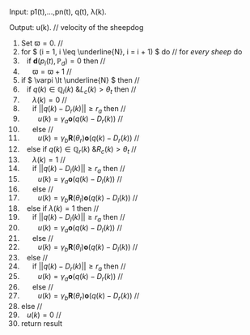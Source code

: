Input: p1(t),...,pn(t), q(t), λ(k).

Output: u(k). // velocity of the sheepdog

1. Set $` \varpi = 0 `$.
//
2. for $` (i = 1, i \leq \underline{N}, i = i + 1) `$ do
// for *every sheep* do
3. &ensp; if $` \mathbf{d}(p_i(t), \mathbb{P}_d) = 0 `$ then
//
4. &ensp; &ensp; $` \varpi = \varpi + 1 `$
//
5. if $` \varpi \lt \underline{N} `$ then
//
6. &ensp; if $` q(k) \in \mathbb{Q}_l(k) \text{ \& } L_c(k) \gt \theta_t `$ then
//
7. &ensp; &ensp; $` \lambda(k) = 0 `$
//
8. &ensp; &ensp; if $` ||q(k) - D_r(k)|| \geq r_a `$ then
//
9. &ensp; &ensp; &ensp; $` u(k) = \gamma_a \mathbf{o}(q(k) - D_r(k)) `$
//
10. &ensp; &ensp; else
//
11. &ensp; &ensp; &ensp; $` u(k) = \gamma_b \mathbf{R}(\theta_r) \mathbf{o}(q(k) - D_r(k)) `$
//
12. &ensp; else if $` q(k) \in \mathbb{Q}_r(k) \text{ \& } R_c(k) \gt \theta_t `$
//
13. &ensp; &ensp; $` \lambda(k) = 1 `$
//
14. &ensp; &ensp; if $` ||q(k) - D_l(k)|| \geq r_a `$ then
//
15. &ensp; &ensp; &ensp; $` u(k) = \gamma_a \mathbf{o}(q(k) - D_l(k)) `$
//
16. &ensp; &ensp; else
//
17. &ensp; &ensp; &ensp; $` u(k) = \gamma_b \mathbf{R}(\theta_l) \mathbf{o}(q(k) - D_l(k)) `$
//
18. &ensp; else if $` \lambda(k) = 1 `$ then
//
19. &ensp; &ensp; if $` ||q(k) - D_l(k)|| \geq r_a `$ then
//
20. &ensp; &ensp; &ensp; $` u(k) = \gamma_a \mathbf{o}(q(k) - D_l(k)) `$
//
21. &ensp; &ensp; else
//
22. &ensp; &ensp; &ensp; $` u(k) = \gamma_b \mathbf{R}(\theta_l) \mathbf{o}(q(k) - D_l(k)) `$
//
23. &ensp; else
//
24. &ensp; &ensp; if $` ||q(k) - D_r(k)|| \geq r_a `$ then
//
25. &ensp; &ensp; &ensp; $` u(k) = \gamma_a \mathbf{o}(q(k) - D_r(k)) `$
//
26. &ensp; &ensp; else
//
27. &ensp; &ensp; &ensp; $` u(k) = \gamma_b \mathbf{R}(\theta_r) \mathbf{o}(q(k) - D_r(k)) `$
//
28. else
//
29. &ensp; $` u(k) = 0 `$
//
30. return result
